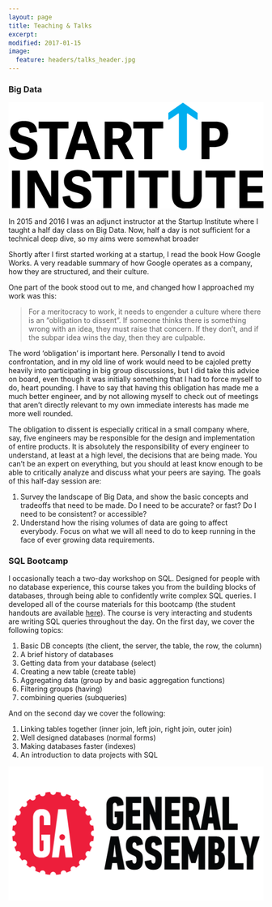 ```yaml
---
layout: page
title: Teaching & Talks
excerpt:
modified: 2017-01-15
image:
  feature: headers/talks_header.jpg
---
```




### Big Data

<div class="row">
  <div class="col-md-4">
    <img src="sui.png" alt="StartUp Institute logo">
  </div>
  <div class="col-md-8">
  <p>In 2015 and 2016 I was an adjunct instructor at the Startup Institute where I taught a half day class on Big Data.  Now, half a day is not sufficient for a technical deep dive, so my aims were somewhat broader</p>

  <p>Shortly after I first started working at a startup, I read the book How Google Works. A very readable summary of how Google operates as a company, how they are structured, and their culture.</p>

   <p>One part of the book stood out to me, and changed how I approached my work was this:</p>

<blockquote>For a meritocracy to work, it needs to engender a culture where there is an “obligation to dissent”. If someone thinks there is something wrong with an idea, they must raise that concern. If they don’t, and if the subpar idea wins the day, then they are culpable.</blockquote>

   <p>The word ‘obligation’ is important here. Personally I tend to avoid confrontation, and in my old line of work would need to be cajoled pretty heavily into participating in big group discussions, but I did take this advice on board, even though it was initially something that I had to force myself to do, heart pounding. I have to say that having this obligation has made me a much better engineer, and by not allowing myself to check out of meetings that aren’t directly relevant to my own immediate interests has made me more well rounded.</p>

   <p>The obligation to dissent is especially critical in a small company where, say, five engineers may be responsible for the design and implementation of entire products. It is absolutely the responsibility of every engineer to understand, at least at a high level, the decisions that are being made. You can’t be an expert on everything, but you should at least know enough to be able to critically analyze and discuss what your peers are saying.  The goals of this half-day session are:</p>

   <ol>
   <li>Survey the landscape of Big Data, and show the basic concepts and tradeoffs that need to be made. Do I need to be accurate? or fast? Do I need to be consistent? or accessible?</li>
   <li>Understand how the rising volumes of data are going to affect everybody. Focus on what we will all need to do to keep running in the face of ever growing data requirements.</li>
   </ol>

  </div>
</div>

### SQL Bootcamp

<div class="row">
  <div class="col-md-8">
  <p>I occasionally teach a two-day workshop on SQL.  Designed for people with no database experience, this course takes you from the building blocks of databases, through being able to confidently write complex SQL queries.  I developed all of the course materials for this bootcamp (the student handouts are available <a href="{{ site.url }}/sql_bootcamp/">here</a>).  The course is very interacting and students are writing SQL queries throughout the day.  On the first day, we cover the following topics:</p>

  <ol>
  <li>Basic DB concepts (the client, the server, the table, the row, the column)</li>
  <li>A brief history of databases</li>
  <li>Getting data from your database (select)</li>
  <li>Creating a new table (create table)</li>
  <li>Aggregating data (group by and basic aggregation functions)</li>
  <li>Filtering groups (having)</li>
  <li>combining queries (subqueries)</li>
  </ol>

  <p>And on the second day we cover the following:</p>

  <ol>
  <li>Linking tables together (inner join, left join, right join, outer join)</li>
  <li>Well designed databases (normal forms)</li>
  <li>Making databases faster (indexes)</li>
  <li>An introduction to data projects with SQL</li>
  </ol>

  </div>
  <div class="col-md-4">
    <img src="ga.png" alt="General Assembly logo">
  </div>
</div>
